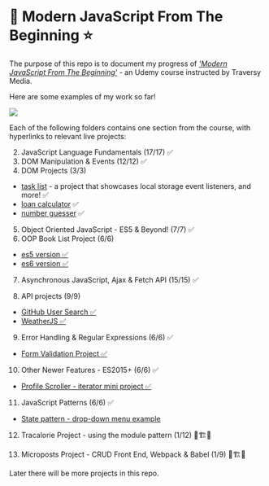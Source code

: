 # 🌟 Modern JavaScript From The Beginning ⭐
The purpose of this repo is to document my progress of [_'Modern JavaScript From The Beginning'_](https://www.udemy.com/modern-javascript-from-the-beginning/) - an Udemy course instructed by Traversy Media.

Here are some examples of my work so far!

![](preview-imgs/preview-1.gif)


Each of the following folders contains one section from the course, with hyperlinks to relevant live projects:

<!-- 1. ~~Intro & Getting Started~~ -->
2. JavaScript Language Fundamentals (17/17) ✅
3. DOM Manipulation & Events (12/12) ✅
4. DOM Projects (3/3)
 - [task list](https://jordiup.github.io/js_sandbox/section-four-dom-projects/task-list/index.html) - a project that showcases local storage event listeners, and more! ✅
 - [loan calculator](https://jordiup.github.io/js_sandbox/section-four-dom-projects/loan-calculator/index.html) ✅
 - [number guesser](https://jordiup.github.io/js_sandbox/section-four-dom-projects/number-guesser/index.html) ✅

5. Object Oriented JavaScript - ES5 & Beyond! (7/7) ✅
6. OOP Book List Project (6/6)
 - [es5 version ✅](https://jordiup.github.io/js_sandbox/section-six-oop-project/es5/)
 - [es6 version ✅](https://jordiup.github.io/js_sandbox/section-six-oop-project/es6/)

7. Asynchronous JavaScript, Ajax & Fetch API (15/15) ✅

8. API projects (9/9)
 - [GitHub User Search ✅](https://jordiup.github.io/js_sandbox/section-eight-api-projects/github-finder/)
 - [WeatherJS ✅](https://jordiup.github.io/js_sandbox/section-eight-api-projects/weather-js/)

9. Error Handling & Regular Expressions (6/6) ✅
 - [Form Validation Project ✅](https://jordiup.github.io/js_sandbox/section-nine-error-handling-regular-expressions/form-validation-project/)


10. Other Newer Features - ES2015+ (6/6) ✅
 - [Profile Scroller - iterator mini project ✅](https://jordiup.github.io/js_sandbox/section-ten-es2015plus/iterator-mini-project/)

11. JavaScript Patterns (6/6) ✅
 - [State pattern - drop-down menu example](https://jordiup.github.io/js_sandbox/section-eleven-js-patterns/state/index.html)

12. Tracalorie Project - using the module pattern (1/12) 🚧🏗👷

13. Microposts Project - CRUD Front End, Webpack & Babel (1/9) 🚧🏗👷



Later there will be more projects in this repo.

<!-- Misc. -->
<!-- [here](https://) -->
<!-- ![thumbnail image](img/preview.png) -->
